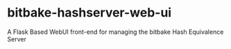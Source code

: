 # bitbake-hashserver-web-ui
A Flask Based WebUI front-end for managing the bitbake Hash Equivalence Server

